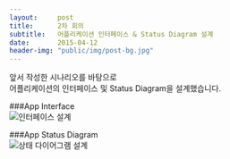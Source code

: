 ```yaml
---
layout:     post
title:      2차 회의
subtitle:   어플리케이션 인터페이스 & Status Diagram 설계
date:       2015-04-12
header-img: "public/img/post-bg.jpg"
---
```


앞서 작성한 시나리오를 바탕으로  
어플리케이션의 인터페이스 및 Status Diagram을 설계했습니다.  


###App Interface  
![인터페이스 설계](/Softcone/public/img/0412app.jpg)  

###App Status Diagram  
![상태 다이어그램 설계](/Softcone/public/img/0412status_diagram.png)  
